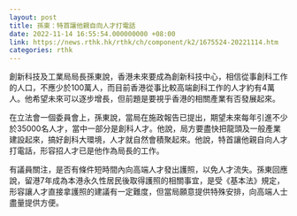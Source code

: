 ```yaml
---
layout: post
title: 孫東：特首讓他親自向人才打電話
date: 2022-11-14 16:55:54.000000000 +08:00
link: https://news.rthk.hk/rthk/ch/component/k2/1675524-20221114.htm
categories: rthk
---
```


創新科技及工業局局長孫東說，香港未來要成為創新科技中心，相信從事創科工作的人口，不應少於100萬人，而目前香港從事比較高端創科工作的人才約有4萬人。他希望未來可以逐步增長，但前題是要視乎香港的相關產業有否發展起來。

在立法會一個委員會上，孫東說，當局在施政報告已提出，期望未來每年引進不少於35000名人才，當中一部分是創科人才。他說，局方要盡快把龍頭及一般產業建設起來，搞好創科大環境，人才就自然會積聚起來。他說，特首讓他親自向人才打電話，形容招人才已是他作為局長的工作。

有議員關注，是否有條件短時間內向高端人才發出護照，以免人才流失。孫東回應說，留港7年成為本港永久性居民後取得護照的相關事宜，是受《基本法》規定，形容讓人才直接拿護照的建議有一定難度，但當局願意提供特殊安排，向高端人士盡量提供方便。
